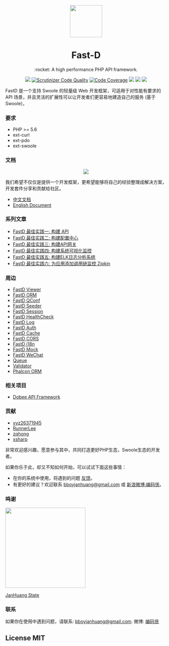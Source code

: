<p align="center">
    <img src="https://avatars0.githubusercontent.com/u/20292713?s=200&v=4" width="100px" height="100px"/>
</p>
<h1 align="center">Fast-D</h1>

<p align="center">:rocket: A high performance PHP API framework.</p>

<p align="center">
<a href="https://travis-ci.org/fastdlabs/fastD"><img src="https://travis-ci.org/fastdlabs/fastD.svg?branch=master" /></a>
<a href="https://scrutinizer-ci.com/g/fastdlabs/fastD/?branch=master"><img src="https://scrutinizer-ci.com/g/fastdlabs/fastD/badges/quality-score.png?b=master" title="Scrutinizer Code Quality"></a>
<a href="https://scrutinizer-ci.com/g/fastdlabs/fastD/?branch=master"><img src="https://scrutinizer-ci.com/g/fastdlabs/fastD/badges/coverage.png?b=master" alt="Code Coverage"></a>
<a href="http://www.php.net/"><img src="https://img.shields.io/badge/php-v7.4-brightgreen" /></a>
<a href="http://www.swoole.com/"><img src="https://img.shields.io/badge/swoole-v4.5-brightgreen"/></a>
<a href="https://fastdlabs.com/"><img src="https://poser.pugx.org/fastd/fastd/license" /></a>
</p>

FastD 是一个支持 Swoole 的轻量级 Web 开发框架，可适用于对性能有要求的 API 场景，并且灵活的扩展性可以让开发者们更容易地建造自己的服务 (基于Swoole)，

### 要求

* PHP >= 5.6
* ext-curl
* ext-pdo
* ext-swoole

### 文档

<p align="center">
<img src="fastd.png"/>
</p>

我们希望不仅仅是提供一个开发框架，更希望能够将自己的经验整理成解决方案，开发套件分享和贡献给社区。

* [中文文档](http://docs.fastdlabs.com/#/zh-cn/3.2/readme)
* [English Document](https://docs.fastdlabs.com/#/en-us/3.2/readme)

### 系列文章

* [FastD 最佳实践一: 构建 API](http://blog.fastdlabs.com/2017-12-12/create-api)
* [FastD 最佳实践二: 构建配置中心](http://blog.fastdlabs.com/2017-12-12/create-configure)
* [FastD 最佳实践三: 构建API网关](http://blog.fastdlabs.com/2017-12-12/create-gatewray)
* [FastD 最佳实践四: 构建系统可视化监控](http://blog.fastdlabs.com/2017-12-12/create-monitor)
* [FastD 最佳实践五: 构建ELK日志分析系统](http://blog.fastdlabs.com/2017-12-12/create-log)
* [FastD 最佳实践六: 为应用添加调用链监控 Zipkin](http://blog.fastdlabs.com/2017-12-12/create-zipkin)

### 周边

* [FastD Viewer](https://github.com/JanHuang/viewer)
* [FastD ORM](https://github.com/zqhong/fastd-eloquent)
* [FastD QConf](https://github.com/JanHuang/QConfServiceProvider)
* [FastD Seeder](https://github.com/RunnerLee/fastd-seeder)
* [FastD Session](https://github.com/fastdlabs/session-provider)
* [FastD HealthCheck](https://github.com/fastdlabs/health-check-provider)
* [FastD Log](https://github.com/fastdlabs/log-provider)
* [FastD Auth](https://github.com/fastdlabs/auth-provider)
* [FastD Cache](https://github.com/fastdlabs/cache-provider)
* [FastD CORS](https://github.com/fastdlabs/cors-provider)
* [FastD i18n](https://github.com/fastdlabs/i18n-provider)
* [FastD Mock](https://github.com/fastdlabs/mock-provider)
* [FastD WeChat](https://github.com/fastdlabs/wechat-provider)
* [Queue](https://github.com/RunnerLee/queue)
* [Validator](https://github.com/RunnerLee/validator)
* [Phalcon ORM](https://github.com/xueron/fastd-phalcon)

### 相关项目

* [Dobee API Framework](https://github.com/JanHuang/dobee)

### 贡献

* [yyz26371945](https://github.com/yyz26371945)
* [RunnerLee](https://github.com/RunnerLee)
* [zqhong](https://github.com/zqhong)
* [xsharp](https://github.com/xsharp)

非常欢迎感兴趣，愿意参与其中，共同打造更好PHP生态，Swoole生态的开发者。

如果你乐于此，却又不知如何开始，可以试试下面这些事情：

* 在你的系统中使用，将遇到的问题 [反馈](https://github.com/JanHuang/fastD/issues)。
* 有更好的建议？欢迎联系 [bboyjanhuang@gmail.com](mailto:bboyjanhuang@gmail.com) 或 [新浪微博:编码侠](http://weibo.com/ecbboyjan)。

### 鸣谢

<img src="https://s103.ggwan.com/mainlinghitv2/images/public/logo.png" width="250px"/>

[JanHuang State](https://github-readme-stats.vercel.app/api?username=janhuang&orgs=fastdlabs&show_icons=true&title_color=fff&icon_color=79ff97&text_color=9f9f9f&bg_color=151515)

### 联系

如果你在使用中遇到问题，请联系: [bboyjanhuang@gmail.com](mailto:bboyjanhuang@gmail.com). 微博: [编码侠](http://weibo.com/ecbboyjan)

## License MIT
